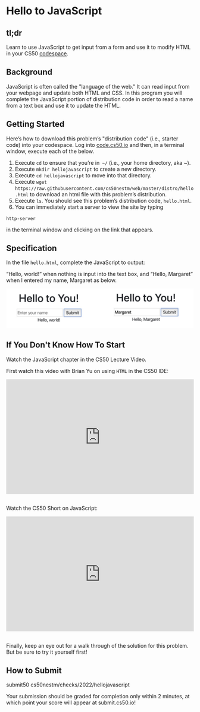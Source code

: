 # Hello to JavaScript

## tl;dr
Learn to use JavaScript to get input from a form and use it to modify HTML in your CS50 [codespace](https://code.cs50.io).
<!-- Build a simple website of your **Write My New York** using HTML and CSS in your [codespace](https://code.cs50.io). -->

## Background
JavaScript is often called the "language of the web." It can read input from your webpage and update both HTML and CSS. In this program you will complete the JavaScript portion of distribution code in order to read a name from a text box and use it to update the HTML.

<!-- ## Getting Ready

<style type="text/css">
.iframe_container {
	position: relative;
	padding-bottom: 56.25%; 
	padding-top: 25px;
	height: 0;
	margin-bottom: 30px;
}

.iframe_container iframe {
	position: absolute;
	top: 0;
	left: 0;
	width: 100%;
	height: 100%;
}
</style>

First watch this video with Brian Yu on using `HTML` in the CS50 IDE:

<div class="iframe_container">
  <iframe src="https://www.youtube.com/embed/78wdlyzrKOA?modestbranding=1&amp;rel=0&amp;showinfo=0" frameborder="0" allow="accelerometer; autoplay; encrypted-media; gyroscope; picture-in-picture" allowfullscreen=""> </iframe>
</div>


 -->

## Getting Started
Here’s how to download this problem’s "distribution code" (i.e., starter code) into your codespace. Log into [code.cs50.io](https://code.cs50.io) and then, in a terminal window, execute each of the below.

1. Execute `cd` to ensure that you’re in` ~/` (i.e., your home directory, aka ~).
2. Execute `mkdir hellojavascript` to create a new directory.
3. Execute `cd hellojavascript` to move into that directory.
4. Execute `wget https://raw.githubusercontent.com/cs50nestm/web/master/distro/hello.html` to download an html file with this problem’s distribution.
9. Execute `ls`. You should see this problem’s distribution code, `hello.html`.
10. You can immediately start a server to view the site by typing

```
http-server
```

in the terminal window and clicking on the link that appears.

## Specification

In the file `hello.html`, complete the JavaScript to output:

“Hello, world!” when nothing is input into the text box, and “Hello, Margaret” when I entered my name, Margaret as below.

![hello](hellojavascript.png)

## If You Don't Know How To Start

Watch the JavaScript chapter in the CS50 Lecture Video.

<style type="text/css">
.iframe_container {
	position: relative;
	padding-bottom: 56.25%; 
	padding-top: 25px;
	height: 0;
	margin-bottom: 30px;
}

.iframe_container iframe {
	position: absolute;
	top: 0;
	left: 0;
	width: 100%;
	height: 100%;
}
</style>

First watch this video with Brian Yu on using `HTML` in the CS50 IDE:

<div class="iframe_container">
  <iframe src="https://www.youtube.com/embed/5g0x2xv3aHU?start=6755;modestbranding=1&amp;rel=0&amp;showinfo=0" frameborder="0" allow="accelerometer; autoplay; encrypted-media; gyroscope; picture-in-picture" allowfullscreen=""> </iframe>
</div>

Watch the CS50 Short on JavaScript:

<div class="iframe_container">
  <iframe src="https://www.youtube.com/embed/Z93IaNfavZw?modestbranding=1&amp;rel=0&amp;showinfo=0" frameborder="0" allow="accelerometer; autoplay; encrypted-media; gyroscope; picture-in-picture" allowfullscreen=""> </iframe>
</div>

Finally, keep an eye out for a walk through of the solution for this problem. But be sure to try it yourself first!

## How to Submit

submit50 cs50nestm/checks/2022/hellojavascript

Your submission should be graded for completion only within 2 minutes, at which point your score will appear at submit.cs50.io!
